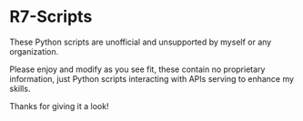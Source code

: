 # R7-Scripts

These Python scripts are unofficial and unsupported by myself or any organization.

Please enjoy and modify as you see fit, these contain no proprietary information, just Python scripts interacting with APIs serving to enhance my skills.

Thanks for giving it a look!
